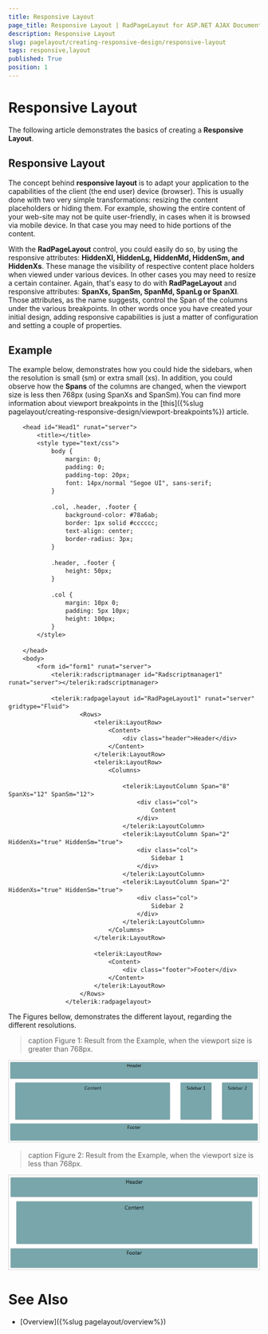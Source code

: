 ```yaml
---
title: Responsive Layout
page_title: Responsive Layout | RadPageLayout for ASP.NET AJAX Documentation
description: Responsive Layout
slug: pagelayout/creating-responsive-design/responsive-layout
tags: responsive,layout
published: True
position: 1
---
```


# Responsive Layout



The following article demonstrates the basics of creating a **Responsive Layout**.

## Responsive Layout

The concept behind **responsive layout** is to adapt your application to the capabilities of the client (the end user) device (browser). This is usually done with two very simple transformations: resizing the content placeholders or hiding them. For example, showing the entire content of your web-site may not be quite user-friendly, in cases when it is browsed via mobile device. In that case you may need to hide portions of the content.

With the **RadPageLayout** control, you could easily do so, by using the responsive attributes: **HiddenXl, HiddenLg, HiddenMd, HiddenSm, and HiddenXs**. These manage the visibility of respective content place holders when viewed under various devices. In other cases you may need to resize a certain container. Again, that's easy to do with **RadPageLayout** and responsive attributes: **SpanXs, SpanSm, SpanMd, SpanLg or SpanXl**. Those attributes, as the name suggests, control the Span of the columns under the various breakpoints. In other words once you have created your initial design, adding responsive capabilities is just a matter of configuration and setting a couple of properties.

## Example

The example below, demonstrates how you could hide the sidebars, when the resolution is small (sm) or extra small (xs). In addition, you could observe how the **Spans** of the columns are changed, when the viewport size is less then 768px (using SpanXs and SpanSm).You can find more information about viewport breakpoints in the [this]({%slug pagelayout/creating-responsive-design/viewport-breakpoints%}) article.

````ASPNET
	<head id="Head1" runat="server">
	    <title></title>
	    <style type="text/css">
	        body {
	            margin: 0;
	            padding: 0;
	            padding-top: 20px;
	            font: 14px/normal "Segoe UI", sans-serif;
	        }
	
	        .col, .header, .footer {
	            background-color: #78a6ab;
	            border: 1px solid #cccccc;
	            text-align: center;
	            border-radius: 3px;
	        }
	
	        .header, .footer {
	            height: 50px;
	        }
	
	        .col {
	            margin: 10px 0;
	            padding: 5px 10px;
	            height: 100px;
	        }
	    </style>
	
	</head>
	<body>
	    <form id="form1" runat="server">
	        <telerik:radscriptmanager id="Radscriptmanager1" runat="server"></telerik:radscriptmanager>
	
	        <telerik:radpagelayout id="RadPageLayout1" runat="server" gridtype="Fluid">
	                <Rows>
	                    <telerik:LayoutRow>
	                        <Content>
	                            <div class="header">Header</div>
	                        </Content>
	                    </telerik:LayoutRow>
	                    <telerik:LayoutRow>
	                        <Columns>
	
	                            <telerik:LayoutColumn Span="8" SpanXs="12" SpanSm="12">
	                                <div class="col">
	                                    Content
	                                </div>
	                            </telerik:LayoutColumn>
	                            <telerik:LayoutColumn Span="2" HiddenXs="true" HiddenSm="true">
	                                <div class="col">
	                                    Sidebar 1
	                                </div>
	                            </telerik:LayoutColumn>
	                            <telerik:LayoutColumn Span="2" HiddenXs="true" HiddenSm="true">
	                                <div class="col">
	                                    Sidebar 2
	                                </div>
	                            </telerik:LayoutColumn>
	                        </Columns>
	                    </telerik:LayoutRow>
	
	                    <telerik:LayoutRow>
	                        <Content>
	                            <div class="footer">Footer</div>
	                        </Content>
	                    </telerik:LayoutRow>
	                </Rows>
	            </telerik:radpagelayout>
````



The Figures bellow, demonstrates the different layout, regarding the different resolutions. 
>caption Figure 1: Result from the Example, when the viewport size is greater than 768px.

![page-layout-responsive-design-overview 1](images/page-layout-responsive-design-overview1.png)
>caption Figure 2: Result from the Example, when the viewport size is less than 768px.

![page-layout-responsive-design-overview 2](images/page-layout-responsive-design-overview2.png)

# See Also

 * [Overview]({%slug pagelayout/overview%})
